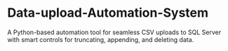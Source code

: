 # Data-upload-Automation-System
A Python-based automation tool for seamless CSV uploads to SQL Server with smart controls for truncating, appending, and deleting data. 
